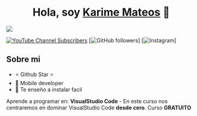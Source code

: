 <div align="center">
<h1 align="center">Hola, soy <a href="https://aristi.dev">Karime Mateos</a> 👋</h1>
</div>
<img src="https://i.imgur.com/weNbhGZ.png">

[![YouTube Channel Subscribers](https://img.shields.io/youtube/channel/subscribers/UCIjEgHA1vatSR2K4rfcdNRg?style=social)](https://youtube.com/aristidevs?sub_confirmation=1)
[![GitHub followers](https://img.shields.io/github/followers/arisguimera?style=social)]
[![Instagram](https://www.instagram.com/alesita17_?igsh=eTJoeWEyZmhzcXNk)]

## Sobre mi

- ⭐ Github Star ⭐ 
- 📲 Mobile developer
- 🎥 Te enseño a instalar facil

<p>Aprende a programar en: <strong>VisualStudio Code</strong> - En este curso nos centraremos en dominar VisualStudio Code <strong>desde cero</strong>. Curso <strong>GRATUITO</strong></p>
</div>
                                                                                      
                                                                        
               
